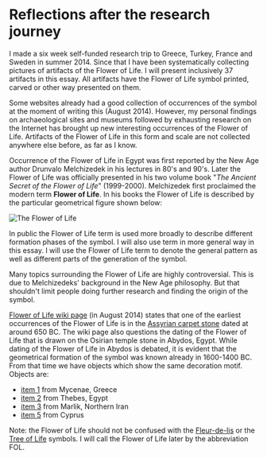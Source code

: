 # Reflections after the research journey

I made a six week self-funded research trip to Greece, Turkey, France and Sweden in summer 2014. Since that I have been systematically collecting pictures of artifacts of the Flower of Life. I will present inclusively 37 artifacts in this essay. All artifacts have the Flower of Life symbol printed, carved or other way presented on them.

Some websites already had a good collection of occurrences of the symbol at the moment of writing this (August 2014). However, my personal findings on archaeological sites and museums followed by exhausting research on the Internet has brought up new interesting occurrences of the Flower of Life. Artifacts of the Flower of Life in this form and scale are not collected anywhere else before, as far as I know.

Occurrence of the Flower of Life in Egypt was first reported by the New Age author Drunvalo Melchizedek in his lectures in 80's and 90's. Later the Flower of Life was officially presented in his two volume book "*The Ancient Secret of the Flower of Life*" (1999-2000). Melchizedek first proclaimed the modern term **Flower of Life**. In his books the Flower of Life is described by the particular geometrical figure shown below:

![The Flower of Life](https://upload.wikimedia.org/wikipedia/commons/6/69/Flower-of-Life-small.png)

In public the Flower of Life term is used more broadly to describe different formation phases of the symbol. I will also use term in more general way in this essay. I will use the Flower of Life term to denote the general pattern as well as different parts of the generation of the symbol.

Many topics surrounding the Flower of Life are highly controversial. This is due to Melchizedeks' background in the New Age philosophy. But that shouldn't limit people doing further research and finding the origin of the symbol.

[Flower of Life wiki page](http://en.wikipedia.org/wiki/Flower_of_Life) (in August 2014) states that one of the earliest occurrences of the Flower of Life is in the [Assyrian carpet stone](https://commons.wikimedia.org/wiki/File:Floor_decoration_from_the_palace_of_King_Ashurbanipal.jpg) dated at around 650 BC. The wiki page also questions the dating of the Flower of Life that is drawn on the Osirian temple stone in Abydos, Egypt. While dating of the Flower of Life in Abydos is debated, it is evident that the geometrical formation of the symbol was known already in 1600-1400 BC. From that time we have objects which show the same decoration motif. Objects are:

* [item 1](https://www.gitbook.com/book/markomanninen/artifacts-of-the-flower-of-life/) from Mycenae, Greece
* [item 2](https://www.gitbook.com/book/markomanninen/artifacts-of-the-flower-of-life/) from Thebes, Egypt
* [item 3](https://www.gitbook.com/book/markomanninen/artifacts-of-the-flower-of-life/) from Marlik, Northern Iran
* [item 5](https://www.gitbook.com/book/markomanninen/artifacts-of-the-flower-of-life/) from Cyprus

Note: the Flower of Life should not be confused with the [Fleur-de-lis](https://en.wikipedia.org/wiki/Fleur-de-lis) or the [Tree of Life](https://en.wikipedia.org/wiki/Tree_of_life) symbols. I will call the Flower of Life later by the abbreviation FOL.